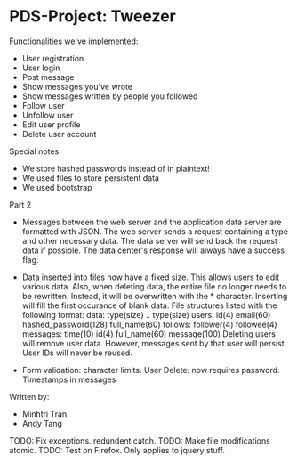 # PDS-Project: Tweezer

Functionalities we've implemented:
  - User registration
  - User login
  - Post message
  - Show messages you've wrote
  - Show messages written by people you followed
  - Follow user
  - Unfollow user
  - Edit user profile
  - Delete user account

Special notes:
  - We store hashed passwords instead of in plaintext!
  - We used files to store persistent data
  - We used bootstrap

Part 2
  - Messages between the web server and the application data server are formatted with JSON. The web server sends a request containing a type and other necessary data. The data server will send back the request data if possible. The data center's response will always have a success flag.

  - Data inserted into files now have a fixed size. This allows users to edit various data. Also, when deleting data, the entire file no longer needs to be rewritten. Instead, it will be overwritten with the * character. Inserting will fill the first occurance of blank data.
      File structures listed with the following format: data: type(size) .. type(size)
        users: id(4) email(60) hashed_password(128) full_name(60)
        follows: follower(4) followee(4)
        messages: time(10) id(4) full_name(60) message(100)
    Deleting users will remove user data. However, messages sent by that user will persist. User IDs will never be reused.

  - Form validation: character limits.
    User Delete: now requires password.
    Timestamps in messages

Written by:
  - Minhtri Tran
  - Andy Tang




TODO: Fix exceptions. redundent catch.
TODO: Make file modifications atomic.
TODO: Test on Firefox. Only applies to jquery stuff.